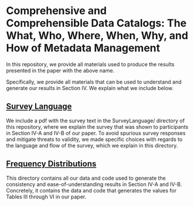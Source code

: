 # Comprehensive and Comprehensible Data Catalogs: The What, Who, Where, When, Why, and How of Metadata Management
In this repository, we provide all materials used to produce the results presented in the paper with the above name.

Specifically, we provide all materials that can be used to understand and generate our results in Section IV. We explain what we include below.

## [Survey Language](https://github.com/primkey7607/5W1H_Materials/tree/main/SurveyLanguage)
We include a pdf with the survey text in the SurveyLanguage/ directory of this repository, where we explain the survey that was shown to participants in Section IV-A and IV-B of our paper. To avoid spurious survey responses and mitigate threats to validity, we made specific choices with regards to the language and flow of the survey, which we explain in this directory.

## [Frequency Distributions](https://github.com/primkey7607/5W1H_Materials/tree/main/FrequencyDistributions)
This directory contains all our data and code used to generate the consistency and ease-of-understanding results in Section IV-A and IV-B. Concretely, it contains the data and code that generates the values for Tables III through VI in our paper.
